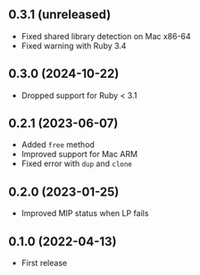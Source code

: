 ## 0.3.1 (unreleased)

- Fixed shared library detection on Mac x86-64
- Fixed warning with Ruby 3.4

## 0.3.0 (2024-10-22)

- Dropped support for Ruby < 3.1

## 0.2.1 (2023-06-07)

- Added `free` method
- Improved support for Mac ARM
- Fixed error with `dup` and `clone`

## 0.2.0 (2023-01-25)

- Improved MIP status when LP fails

## 0.1.0 (2022-04-13)

- First release
